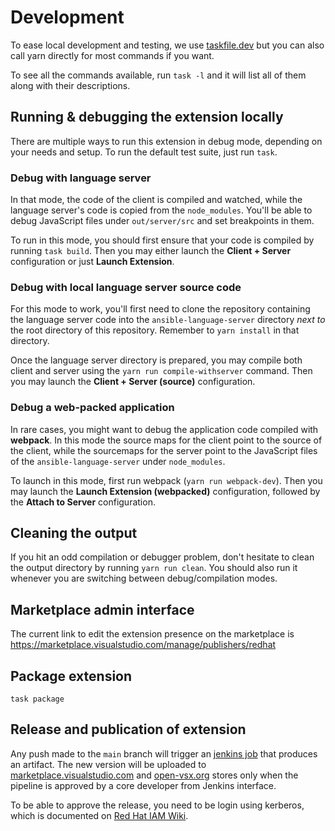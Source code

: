 # Development

To ease local development and testing, we use
[taskfile.dev](https://taskfile.dev/) but you can also call yarn directly for
most commands if you want.

To see all the commands available, run `task -l` and it will list all of them
along with their descriptions.

## Running & debugging the extension locally

There are multiple ways to run this extension in debug mode, depending on your
needs and setup. To run the default test suite, just run `task`.

### Debug with language server

In that mode, the code of the client is compiled and watched, while the language
server's code is copied from the `node_modules`. You'll be able to debug
JavaScript files under `out/server/src` and set breakpoints in them.

To run in this mode, you should first ensure that your code is compiled by
running `task build`. Then you may either launch the **Client + Server**
configuration or just **Launch Extension**.

### Debug with local language server source code

For this mode to work, you'll first need to clone the repository containing the
language server code into the `ansible-language-server` directory _next to_ the
root directory of this repository. Remember to `yarn install` in that directory.

Once the language server directory is prepared, you may compile both client and
server using the `yarn run compile-withserver` command. Then you may launch the
**Client + Server (source)** configuration.

### Debug a web-packed application

In rare cases, you might want to debug the application code compiled with
**webpack**. In this mode the source maps for the client point to the source of
the client, while the sourcemaps for the server point to the JavaScript files of
the `ansible-language-server` under `node_modules`.

To launch in this mode, first run webpack (`yarn run webpack-dev`). Then you may
launch the **Launch Extension (webpacked)** configuration, followed by the
**Attach to Server** configuration.

## Cleaning the output

If you hit an odd compilation or debugger problem, don't hesitate to clean the
output directory by running `yarn run clean`. You should also run it whenever
you are switching between debug/compilation modes.

## Marketplace admin interface

The current link to edit the extension presence on the marketplace is
<https://marketplace.visualstudio.com/manage/publishers/redhat>

## Package extension

```shell
task package
```

## Release and publication of extension

Any push made to the `main` branch will trigger an
[jenkins job](https://studio-jenkins-csb-codeready.apps.ocp-c1.prod.psi.redhat.com/job/ansible/job/vscode-ansible/)
that produces an artifact. The new version will be uploaded to
[marketplace.visualstudio.com](https://marketplace.visualstudio.com/) and
[open-vsx.org](https://open-vsx.org/) stores only when the pipeline is approved
by a core developer from Jenkins interface.

To be able to approve the release, you need to be login using kerberos, which is
documented on
[Red Hat IAM Wiki](https://source.redhat.com/groups/public/identity-access-management/identity__access_management_wiki/how_to_install_idm_client).
